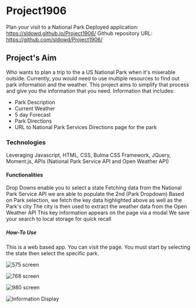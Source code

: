 # Project1906
Plan your visit to a National Park
Deployed application: https://sldowd.github.io/Project1906/
Github repository URL: https://github.com/sldowd/Project1906/

## Project's Aim
Who wants to plan a trip to the a US National Park when it's miserable outside. Currently, you would need to use multiple resources to find out park information and the weather. This project aims to simplify that process and give you the information that you need. Information that includes:
- Park Description
- Current Weather
- 5 day Forecast
- Park Directions
- URL to National Park Services Directions page for the park 

### Technologies 
Leveraging Javascript, HTML, CSS, Bulma CSS Framework, JQuery, Moment.js, APIs (National Park Service API and Open Weather API)

#### Functionalities
Drop Downs enable you to select a state
Fetching data from the National Park Service API we are able to populate the 2nd (Park Dropdown)
Based on Park selection, we fetch the key data highlighted above as well as the Park's city
The city is then used to extract the weather data from the Open Weather API
This key information appears on the page via a modal
We save your search to local storage for quick recall

##### How-To Use
This is a web based app. You can visit the page. You must start by selecting the state then select the specific park.

![575 screen](https://raw.githubusercontent.com/sldowd/Project1906/dev-jr/assets/images/Full%20Mobile%20Screen.png)

![768 screen](https://raw.githubusercontent.com/sldowd/Project1906/dev-jr/assets/images/Full%20Tablet%20Screen.png)

![980 screen](https://raw.githubusercontent.com/sldowd/Project1906/dev-jr/assets/images/Full%20Page%20Screen%20shot.png)

![Information Display](https://github.com/sldowd/Project1906/blob/main/assets/images/screencapture-sldowd-github-io-Project1906-2020-12-13-22_03_25.png)
